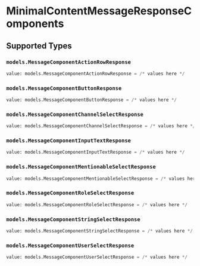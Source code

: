 # MinimalContentMessageResponseComponents


## Supported Types

### `models.MessageComponentActionRowResponse`

```python
value: models.MessageComponentActionRowResponse = /* values here */
```

### `models.MessageComponentButtonResponse`

```python
value: models.MessageComponentButtonResponse = /* values here */
```

### `models.MessageComponentChannelSelectResponse`

```python
value: models.MessageComponentChannelSelectResponse = /* values here */
```

### `models.MessageComponentInputTextResponse`

```python
value: models.MessageComponentInputTextResponse = /* values here */
```

### `models.MessageComponentMentionableSelectResponse`

```python
value: models.MessageComponentMentionableSelectResponse = /* values here */
```

### `models.MessageComponentRoleSelectResponse`

```python
value: models.MessageComponentRoleSelectResponse = /* values here */
```

### `models.MessageComponentStringSelectResponse`

```python
value: models.MessageComponentStringSelectResponse = /* values here */
```

### `models.MessageComponentUserSelectResponse`

```python
value: models.MessageComponentUserSelectResponse = /* values here */
```

